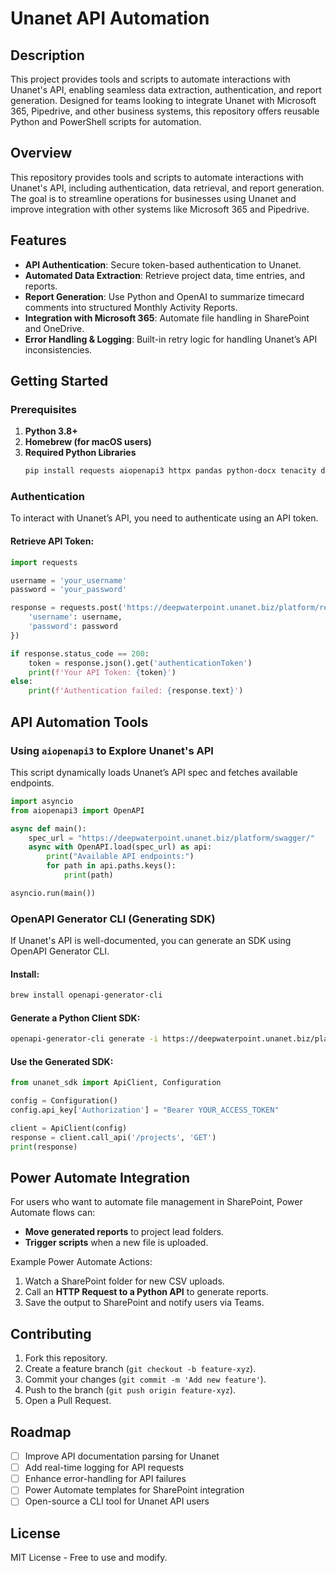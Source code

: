 # Unanet API Automation

## Description
This project provides tools and scripts to automate interactions with Unanet's API, enabling seamless data extraction, authentication, and report generation. Designed for teams looking to integrate Unanet with Microsoft 365, Pipedrive, and other business systems, this repository offers reusable Python and PowerShell scripts for automation.

## Overview
This repository provides tools and scripts to automate interactions with Unanet's API, including authentication, data retrieval, and report generation. The goal is to streamline operations for businesses using Unanet and improve integration with other systems like Microsoft 365 and Pipedrive.

## Features
- **API Authentication**: Secure token-based authentication to Unanet.
- **Automated Data Extraction**: Retrieve project data, time entries, and reports.
- **Report Generation**: Use Python and OpenAI to summarize timecard comments into structured Monthly Activity Reports.
- **Integration with Microsoft 365**: Automate file handling in SharePoint and OneDrive.
- **Error Handling & Logging**: Built-in retry logic for handling Unanet’s API inconsistencies.

## Getting Started
### Prerequisites
1. **Python 3.8+**
2. **Homebrew (for macOS users)**
3. **Required Python Libraries**
   ```bash
   pip install requests aiopenapi3 httpx pandas python-docx tenacity dotenv
   ```

### Authentication
To interact with Unanet’s API, you need to authenticate using an API token.

#### Retrieve API Token:
```python
import requests

username = 'your_username'
password = 'your_password'

response = requests.post('https://deepwaterpoint.unanet.biz/platform/rest/login', json={
    'username': username,
    'password': password
})

if response.status_code == 200:
    token = response.json().get('authenticationToken')
    print(f'Your API Token: {token}')
else:
    print(f'Authentication failed: {response.text}')
```

## API Automation Tools
### Using `aiopenapi3` to Explore Unanet's API
This script dynamically loads Unanet’s API spec and fetches available endpoints.

```python
import asyncio
from aiopenapi3 import OpenAPI

async def main():
    spec_url = "https://deepwaterpoint.unanet.biz/platform/swagger/"
    async with OpenAPI.load(spec_url) as api:
        print("Available API endpoints:")
        for path in api.paths.keys():
            print(path)

asyncio.run(main())
```

### OpenAPI Generator CLI (Generating SDK)
If Unanet's API is well-documented, you can generate an SDK using OpenAPI Generator CLI.

#### Install:
```bash
brew install openapi-generator-cli
```

#### Generate a Python Client SDK:
```bash
openapi-generator-cli generate -i https://deepwaterpoint.unanet.biz/platform/swagger/ -g python -o unanet_sdk
```

#### Use the Generated SDK:
```python
from unanet_sdk import ApiClient, Configuration

config = Configuration()
config.api_key['Authorization'] = "Bearer YOUR_ACCESS_TOKEN"

client = ApiClient(config)
response = client.call_api('/projects', 'GET')
print(response)
```

## Power Automate Integration
For users who want to automate file management in SharePoint, Power Automate flows can:
- **Move generated reports** to project lead folders.
- **Trigger scripts** when a new file is uploaded.

Example Power Automate Actions:
1. Watch a SharePoint folder for new CSV uploads.
2. Call an **HTTP Request to a Python API** to generate reports.
3. Save the output to SharePoint and notify users via Teams.

## Contributing
1. Fork this repository.
2. Create a feature branch (`git checkout -b feature-xyz`).
3. Commit your changes (`git commit -m 'Add new feature'`).
4. Push to the branch (`git push origin feature-xyz`).
5. Open a Pull Request.

## Roadmap
- [ ] Improve API documentation parsing for Unanet
- [ ] Add real-time logging for API requests
- [ ] Enhance error-handling for API failures
- [ ] Power Automate templates for SharePoint integration
- [ ] Open-source a CLI tool for Unanet API users

## License
MIT License - Free to use and modify.

